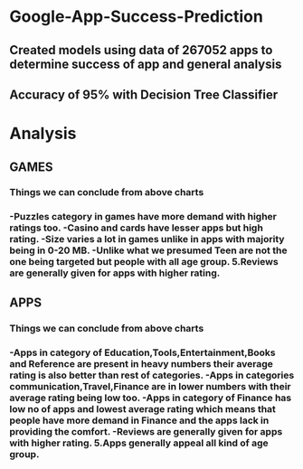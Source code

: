 # Google-App-Success-Prediction
<h2>Created models using data of 267052 apps to determine success of app and general analysis</h2>
<h2>Accuracy of 95% with <b>Decision Tree Classifier</b></h2>

<h1>Analysis</h1>
<h2>GAMES</h2>
<h3>Things we can conclude from above charts</h3>
<h3>
 -Puzzles category in games have more demand with higher ratings too. 
 -Casino and cards have lesser apps but high rating.
 -Size varies a lot in games unlike in apps with majority being in 0-20 MB.
 -Unlike what we presumed Teen are not the one being targeted but people with all age group. 5.Reviews are generally given for apps with higher rating.
</h3>

<h2>APPS</h2>
<h3>Things we can conclude from above charts</h3>
<h3>
 -Apps in category of Education,Tools,Entertainment,Books and Reference are present in heavy numbers their average rating is also better than rest of categories.
 -Apps in categories communication,Travel,Finance are in lower numbers with their average rating being low too.
 -Apps in category of Finance has low no of apps and lowest average rating which means that people have more demand in Finance and the apps lack in providing the comfort.
 -Reviews are generally given for apps with higher rating. 5.Apps generally appeal all kind of age group.
 </h3>
